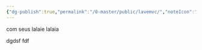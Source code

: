 ```yaml
---
{"dg-publish":true,"permalink":"/0-master/public/lavemvc/","noteIcon":"","created":"2025-10-19T23:18:47.100-03:00","updated":"2025-10-20T01:05:02.216-03:00"}
---
```



com seus lalaie
lalaia

dgdsf
fdf
